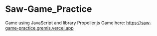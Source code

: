 # Saw-Game_Practice
Game using JavaScript and library Propeller.js
 Game here: https://saw-game-practice.gremis.vercel.app
